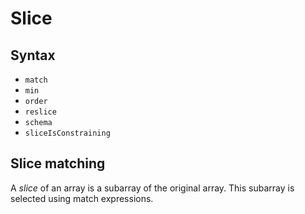 # Slice

## Syntax
- `match`
- `min`
- `order`
- `reslice`
- `schema`
- `sliceIsConstraining` 

## Slice matching
A _slice_ of an array is a subarray of the original array.
This subarray is selected using match expressions.



